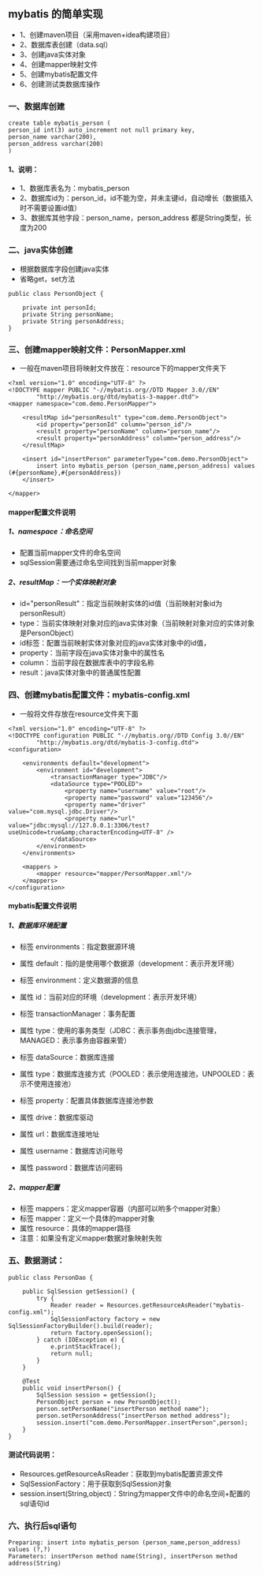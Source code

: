 ## mybatis 的简单实现
* 1、创建maven项目（采用maven+idea构建项目）
* 2、数据库表创建（data.sql）
* 3、创建java实体对象
* 4、创建mapper映射文件
* 5、创建mybatis配置文件
* 6、创建测试类数据库操作

### 一、数据库创建
```
create table mybatis_person (
person_id int(3) auto_increment not null primary key,
person_name varchar(200),
person_address varchar(200)
)
```
#### 1、说明：
* 1、数据库表名为：mybatis_person
* 2、数据库id为：person_id，id不能为空，并未主键id，自动增长（数据插入时不需要设置id值）
* 3、数据库其他字段：person_name，person_address 都是String类型，长度为200

### 二、java实体创建
* 根据数据库字段创建java实体
* 省略get，set方法
```
public class PersonObject {

    private int personId;
    private String personName;
    private String personAddress;
}
```
### 三、创建mapper映射文件：PersonMapper.xml
* 一般在maven项目将映射文件放在：resource下的mapper文件夹下
```
<?xml version="1.0" encoding="UTF-8" ?>
<!DOCTYPE mapper PUBLIC "-//mybatis.org//DTD Mapper 3.0//EN"
        "http://mybatis.org/dtd/mybatis-3-mapper.dtd">
<mapper namespace="com.demo.PersonMapper">

    <resultMap id="personResult" type="com.demo.PersonObject">
        <id property="personId" column="person_id"/>
        <result property="personName" column="person_name"/>
        <result property="personAddress" column="person_address"/>
    </resultMap>

    <insert id="insertPerson" parameterType="com.demo.PersonObject">
        insert into mybatis_person (person_name,person_address) values (#{personName},#{personAddress})
    </insert>

</mapper>
```
#### mapper配置文件说明
##### 1、namespace：命名空间
* 配置当前mapper文件的命名空间
* sqlSession需要通过命名空间找到当前mapper对象

##### 2、resultMap：一个实体映射对象
* id="personResult"：指定当前映射实体的id值（当前映射对象id为personResult）
* type：当前实体映射对象对应的java实体对象（当前映射对象对应的实体对象是PersonObject）
* id标签：配置当前映射实体对象对应的java实体对象中的id值，
* property：当前字段在java实体对象中的属性名
* column：当前字段在数据库表中的字段名称
* result：java实体对象中的普通属性配置

### 四、创建mybatis配置文件：mybatis-config.xml
* 一般将文件存放在resource文件夹下面
```
<?xml version="1.0" encoding="UTF-8" ?>
<!DOCTYPE configuration PUBLIC "-//mybatis.org//DTD Config 3.0//EN"
        "http://mybatis.org/dtd/mybatis-3-config.dtd">
<configuration>

    <environments default="development">
        <environment id="development">
            <transactionManager type="JDBC"/>
            <dataSource type="POOLED">
                <property name="username" value="root"/>
                <property name="password" value="123456"/>
                <property name="driver" value="com.mysql.jdbc.Driver"/>
                <property name="url" value="jdbc:mysql://127.0.0.1:3306/test?useUnicode=true&amp;characterEncoding=UTF-8" />
            </dataSource>
        </environment>
    </environments>

    <mappers >
        <mapper resource="mapper/PersonMapper.xml"/>
    </mappers>
</configuration>
```

#### mybatis配置文件说明
##### 1、数据库环境配置
* 标签 environments：指定数据源环境
* 属性 default：指的是使用哪个数据源（development：表示开发环境）

* 标签 environment：定义数据源的信息
* 属性 id：当前对应的环境（development：表示开发环境）

* 标签 transactionManager：事务配置
* 属性 type：使用的事务类型（JDBC：表示事务由jdbc连接管理，MANAGED：表示事务由容器来管）

* 标签 dataSource：数据库连接
* 属性 type：数据库连接方式（POOLED：表示使用连接池，UNPOOLED：表示不使用连接池）

* 标签 property：配置具体数据库连接池参数
* 属性 drive：数据库驱动
* 属性 url：数据库连接地址
* 属性 username：数据库访问账号
* 属性 password：数据库访问密码

##### 2、mapper配置
* 标签 mappers：定义mapper容器（内部可以哟多个mapper对象）
* 标签 mapper：定义一个具体的mapper对象
* 属性 resource：具体的mapper路径
* 注意：如果没有定义mapper数据对象映射失败

### 五、数据测试：
```
public class PersonDao {

    public SqlSession getSession() {
        try {
            Reader reader = Resources.getResourceAsReader("mybatis-config.xml");
            SqlSessionFactory factory = new SqlSessionFactoryBuilder().build(reader);
            return factory.openSession();
        } catch (IOException e) {
            e.printStackTrace();
            return null;
        }
    }

    @Test
    public void insertPerson() {
        SqlSession session = getSession();
        PersonObject person = new PersonObject();
        person.setPersonName("insertPerson method name");
        person.setPersonAddress("insertPerson method address");
        session.insert("com.demo.PersonMapper.insertPerson",person);
    }
}
```

#### 测试代码说明：
* Resources.getResourceAsReader：获取到mybatis配置资源文件
* SqlSessionFactory：用于获取到SqlSession对象
*  session.insert(String,object)：String为mapper文件中的命名空间+配置的sql语句id


### 六、执行后sql语句
```
Preparing: insert into mybatis_person (person_name,person_address) values (?,?) 
Parameters: insertPerson method name(String), insertPerson method address(String)
```
